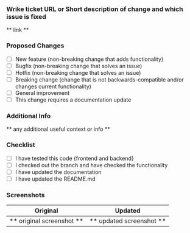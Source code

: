 ### Wrike ticket URL or Short description of change and which issue is fixed

** link **

### Proposed Changes
- [ ] New feature (non-breaking change that adds functionality)
- [ ] Bugfix (non-breaking change that solves an issue)
- [ ] Hotfix (non-breaking change that solves an issue)
- [ ] Breaking change (change that is not backwards-compatible and/or changes current functionality)
- [ ] General improvement 
- [ ] This change requires a documentation update

### Additional Info
** any additional useful context or info **

### Checklist
- [ ] I have tested this code {frontend and backend}
- [ ] I checked out the branch and have checked the functionality
- [ ] I have updated the documentation
- [ ] I have updated the README.md

### Screenshots

Original             |  Updated
:-------------------------:|:-------------------------:
** original screenshot **  |  ** updated screenshot **
